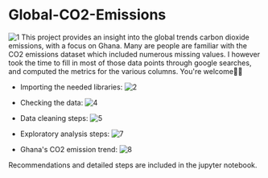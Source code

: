 # Global-CO2-Emissions
![1](https://github.com/joelkaku/Global-CO2-Emissions/assets/131392907/4e525d8b-7455-48db-ab05-bc7df83f2d7b)
This project provides an insight into the global trends carbon dioxide emissions, with a focus on Ghana.
Many are people are familiar with the CO2 emissions dataset which included numerous missing values. I however took the time to 
fill in most of those data points through google searches, and computed the metrics for the various columns.
You're welcome🤗🤗

- Importing the needed libraries:
![2](https://github.com/joelkaku/Global-CO2-Emissions/assets/131392907/59769e71-4faf-4cff-acbc-1819e1ed8d7d)

- Checking the data:
![4](https://github.com/joelkaku/Global-CO2-Emissions/assets/131392907/e666bf1d-371f-475c-9e3b-f7bf33ee45dc)

- Data cleaning steps:
![5](https://github.com/joelkaku/Global-CO2-Emissions/assets/131392907/85816581-6899-478d-8497-d8e1ed52c87a)

- Exploratory analysis steps:
![7](https://github.com/joelkaku/Global-CO2-Emissions/assets/131392907/4f952102-71c9-4de0-9643-0d7cdfef64b6)

- Ghana's CO2 emission trend:
![8](https://github.com/joelkaku/Global-CO2-Emissions/assets/131392907/57a64753-ef18-4c61-ab77-08247de3e36c)

Recommendations and detailed steps are included in the jupyter notebook.

